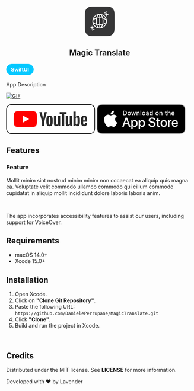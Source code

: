 <p align="center">
  <img src="https://github.com/DanielePerrupane/MagicTranslate/blob/dc313821a67c8d7b8fc665f455f0995f889c467d/Media/AppIcon.png" alt="Logo" width="80" height="80">
  <h2 align="center">
    Magic Translate
  </h2>
</p>

<img src="https://github.com/matt-novoselov/matt-novoselov/blob/58a1be3d03d2558b81e787a0a13927faf3465be2/Files/SVGs/Badges/Frameworks/SwiftUI.svg" alt="" style="height: 30px"> 


App Description

<a href="https://example.com" target="_blank">
  <img src="https://i.ibb.co/3h3kWh9/image-processing20210830-21891-1313qn-ezgif-com-resize.gif" alt="GIF">
</a>

[![](https://github.com/matt-novoselov/matt-novoselov/blob/34555effedede5dd5aa24ae675218d989e976cf6/Files/YouTube_Badge.svg)](https://example.com)
[![](https://github.com/matt-novoselov/matt-novoselov/blob/58a1be3d03d2558b81e787a0a13927faf3465be2/Files/SVGs/Available%20On/Download_on_the_App_Store_Badge_US-UK_RGB_blk_092917.svg)](https://apps.apple.com/app/magictranslate-localization/id6503010479)



## Features

### Feature
Mollit minim sint nostrud minim minim non occaecat ea aliquip quis magna ea. Voluptate velit commodo ullamco commodo qui cillum commodo cupidatat in aliquip mollit incididunt dolore laboris laboris anim.

<br>

The app incorporates accessibility features to assist our users, including support for VoiceOver.

## Requirements
- macOS 14.0+
- Xcode 15.0+

## Installation
1. Open Xcode.
2. Click on **"Clone Git Repository"**.
3. Paste the following URL: `https://github.com/DanielePerrupane/MagicTranslate.git`
4. Click **"Clone"**.
5. Build and run the project in Xcode.

<br>

## Credits
Distributed under the MIT license. See **LICENSE** for more information.

Developed with ❤️ by Lavender
